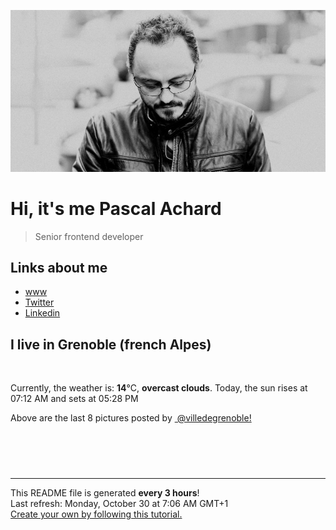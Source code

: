 ![Pascal Achard](./images/photo-pascal-achard.jpg)
# Hi, it's me Pascal Achard
> Senior frontend developer

## Links about me
- [www](https://www.pascal-achard.com)
- [Twitter](https://twitter.com/botmaster)
- [Linkedin](http://www.linkedin.com/in/pascal-achard)


## I live in Grenoble (french Alpes)
<img src="https://openweathermap.org/img/wn/04n@2x.png" alt="">

Currently, the weather is: **14**°C, **overcast clouds**.
Today, the sun rises at 07:12 AM and sets at 05:28 PM

Above are the last 8 pictures posted by <a href="https://www.instagram.com/villedegrenoble/" target="_blank"><img alt="" src="https://upload.wikimedia.org/wikipedia/commons/thumb/e/e7/Instagram_logo_2016.svg/1024px-Instagram_logo_2016.svg.png" width="20"/> @villedegrenoble!</a>

<p style="display: flex; flex-wrap: wrap; gap: 20px;">
        <img src="https://cdn1.picuki.com/hosted-by-instagram/q/0exhNuNYnjBGZDHIdN5WmL9I2PEvHA5RNecaS7j0nyZiNxIsbHWB58ltwdev%7C%7CDlyKw1oASyLfzZl544uUl5VZFR8P0DWTraOTjpQ76ifU4Cj2jxi9ZdklLYwK3MaY3Cr%7C%7C8IoOzjYMTIfQeoEH%7C%7Cb2rvUW+vzwbTYNpi2TNLxCyQlWotfpUrJy9ZRzt52U1h+189JldAJZ+jtvdBFundPZlTIeAf3+Idp1orN2S%7C%7CkKjskOuKK%7C%7C1SO2ECMseW16GX6Rv5+HoOAAuiDpYGhpqzjheKc4EEMWggiU5zUrm4cHvavwN6xVlN0ym%7C%7Cb9CmMDUjFKiCU%7C%7Ck8SqtgLsSUHv3EBQnjeel%7C%7CW+eqN29qrRI9Gccszb9B7kN5jOLJh8alMMOtGEW3uPIaadIcxOg79KSq9Y9U2aoRyNXoDzmhx0WWMf12evW8chBcKTx5C3+3ON2j%7C%7Cd9VNt.jpeg" alt="" width="200"/>
        <img src="https://cdn1.picuki.com/hosted-by-instagram/q/0exhNuNYnjBGZDHIdN5WmL9I2PEvHA5RNucaS7j0nyZiNxIsbHWB58ltwdGn%7C%7CDh6Kwh9HS+LfzZm4oovUltVZFpzOk3ZTLGOTj9X7KSYV4Cl0DFm9pZpl7g8K3QWYXap9cMsOzjYMTIfQeoEH%7C%7Cb2rvUT+vvwbTYNpi2TNLxCyQlWotfpUrJy9ZRzt52U1h+189JldAJZ+jtvdBFundPZlTIeAf3+Idp1orN2S%7C%7CkKjskOuKK81SO2ECMseW16GX6Rv5+HoOAAuiDpYGhpqzLheKc4EEMWggi+vzIouYkXu62pHaxVgdVo47PNCmMDUjFKiCU%7C%7Ck8SqtQLsSUHv3EBQnjeel%7C%7CW+eqN29qrRI9DMU+Ptzw%7C%7CVQ5TMRqJeVV85BvnbWA2NEaezOJpqtI5NOehJhHCQz1LrS7jjmhx0WWMf12XbW7AmBcKTx5C3+3ON2j%7C%7Cd9VNt.jpeg" alt="" width="200"/>
        <img src="https://cdn1.picuki.com/hosted-by-instagram/q/0exhNuNYnjBGZDHIdN5WmL9I2PEvHA5RNucaS7j0nyZiNxIsbHWB58ltwdev%7C%7CDlyKw1oASyLfzZl5oosVV1ZZFR8PUzdQbaBRTxT66ycVICl1j1j9pFol7g3LH0cYHOt9cIkOzjYMTIfQeoEH%7C%7Cbx7a8Koru5A2MGo1zRMrBC0GAG4fy3UPI7mslm3ayEv0Pxto0%7C%7CNylL9XkgKQcuptPR+XdYEvL+M4Byp6JzSPkCj9ND1OHtpCa5BTB7Kz44KD6chYTJnLMToBm%7C%7CXT0s602+YogDEBhOpQSL8RM1v9EPp7TzN916+N8ZkIGRT2UFAjsm8lJhmMntxxzsbkSi0xUf+kbn276LQK4LpJf6P%7C%7CSWZPm553noT7P2MbUUVlwoL+vpW0r3IdCXQcdcy90aSK0dgQzgtjmzd4%7C%7Cn1RcsXDcZ1mDd.jpeg" alt="" width="200"/>
        <img src="https://cdn1.picuki.com/hosted-by-instagram/q/0exhNuNYnjBGZDHIdN5WmL9I2PEvHA5RNucaS7j0nyZiNxIsbHWB58ltwdev%7C%7CDlyKw1oASyLfzZl5oMiUVpUZFR8P0TaSbWMSTZV56uaVoCk0zRv%7C%7CJBjnb40KnUXZ3Su88opOzjYMTIfQeoEH%7C%7Cb2rvUW+%7C%7C7wbTYNpi2TNLxCyQlWotfpUrJy9ZRzt52U1h+189JldAJZ+jtvdBFundPZlTIeAf3+Idp1orN2S%7C%7CkKjskOuKK81SO2ECMseW16GX6Rv5+HoOAAuiDpYGhpqzfheKc4EEMWggi3vg4Hlto4xdaWZKxVgaxqkLD8CmMDUjFKiCU%7C%7Ck8SqtgLsSUHv3EBQnjeel%7C%7CW+eqN29qrRI9eMc%7C%7Cjt%7C%7CizJfJL7PYxgUG4fCsjOX0vQBve6A9pNtIMCFqtY8AiQwi6oUOfVmhx0WWMf12fcW8tUBcKTx5C3+3ON2j%7C%7Cd9VNt.jpeg" alt="" width="200"/>
        <img src="https://cdn1.picuki.com/hosted-by-instagram/q/0exhNuNYnjBGZDHIdN5WmL9I2PEvHA5RNucaS7j0nyZiNxIsbHWB58ltwdGn%7C%7CDh6Kwh9HS+LfzZl4osvU1lVZFN8O0TXTrWNTj9U7qydU+%7C%7CN0TVj95ZnnbYyLXwdZHWq9soqXAmYdSgIGaYDG7uo%7C%7CesJ%7C%7CPnucjcFrjOMNbRKmDdttdCwFahlza4lsfe4kx2xu5xncG114WNxahlw5OLUqQUCSKn5PN1gpKZlR7pCjMML4LyjyWu+H2xkfWx9Ez7RtI7V2dENhhzrdSFlqjHxAZY1LHMRiVbmvzIwtN48poGgEZpM4adot4r0SCACW2E2hjtfwZftgAHsSUGImUBRwT2Ej+b3ffZ79sXPBPW%7C%7CWJbD+WyVY6fEE71VZSkoCa%7C%7C8Vgr4NNuvBJttkJhWDtxa+XuX0SPkTb2jy1V+AWgc1mDbLcQmYbuiyqyb4X7U32WM81Jvxg==.jpeg" alt="" width="200"/>
        <img src="https://cdn1.picuki.com/hosted-by-instagram/q/0exhNuNYnjBGZDHIdN5WmL9I2PEvHA5RNucaS7j0nyZiNxIsbHWB58ltwdev%7C%7CDlyKw1oASyLfzZl5ogrVVRTZFR8PUzdTrSBRTxT66+eVICj1DFh95JmlrY2KnceZXep88ovOzjYMTIfQeoEH%7C%7Cbx7a8Koru5A2MGo1zRMrBC0GAG4fy3UPI7mslm3ayEv0Pxto0%7C%7CNylL9XkgKQcuptPR+XdYEvL+M4Byp6JzSPkCj9ND1OHtpCa5BTB7Kz44KD6chYTJnLMNlRP+Wzhs402lbogDYmI%7C%7CkADs8RM1v9EPp7TzN916+N8ZkIGRT2UFAjsm8lJhmMntxxzsbkT96EZUkUjL85ewatI+lKXSA8bMYc3L6jb5XKbdAoxYW3kLCv+bZ1L+B8CXQcdcy90aSKwXgwbltjmzd4%7C%7Cn1RcsXDcZ1mDd.jpeg" alt="" width="200"/>
        <img src="https://cdn1.picuki.com/hosted-by-instagram/q/0exhNuNYnjBGZDHIdN5WmL9I2PEvHA5RNecaS7j0nyZiNxIsbHWB58ltwdev%7C%7CDlyKw1oASyLfzZl5YkuVFhRZFR8PUHdSLeORTtW66WbV4Cj2zBv95NjnLwyL3IcY3er8MZDCnicKyVHDe0AUqilsOoU%7C%7CeXvbD4FuDKSPLQT9zJBpY6uSKVKz8J13bHR1Bv9vdBhGy5CoiVxfA8XrN7loi5XVfrjJs9zt6B6CLEIhMxWpr6gnSu5X2soeGpwWT6ars3+ke08hiL8KWRooieYSaoEIEQd3FCOsBtppbh6oIKhFbU0%7C%7C9IQt7GRSWIKAk1ElkVtwIOctgLsSSaq3EEPlC2GhLy5L652mbT2BuCWQ+LQ7juWYpTxRe1oUWgGGa3BaVfoOvOVUfJNk5xKKPl00HOD4xKlJpGy0xYsUmAe1mapXME2fPOe+7yt9iqIgG7b9FE=.jpeg" alt="" width="200"/>
        <img src="https://cdn1.picuki.com/hosted-by-instagram/q/0exhNuNYnjBGZDHIdN5WmL9I2PEvHA5RNucaS7j0nyZiNxIsbHWB58ltwdev%7C%7CDlyKw1oASyLfzZj4I0uVl1XZFR%7C%7CNEDeQbKNRThV6KyYUICm1Txk9JRgnbw8KHcbbXCq9McvOzjYMTIfQeoEH%7C%7Cb2rvUW+%7C%7C7wbTYNpi2TNLxCyQlWotfpUrJy9ZRzt52U1h+189JldAJZ+jtvdBFundPZlTIeAf3+Idp1orN2S%7C%7CkKjskOuKK81SO2ECMseW16GX6Rv5+HoOAAuiDpYGhpqzHheKc4EEMWggi8pwAbqK8q0KPwAaxVgK85vqLuCmMDUjFKiCU%7C%7Ck8SqtgLsSUHv3EBQnjeel%7C%7CW+eqN29qrRI9KZUer4nyzjdITZRap7Vi09NNfEagqIJtCaX+JSuLNYGvtk80uY8Sm5e4Djmhx0WWMf12CvLsBSBcKTx5C3+3ON2j%7C%7Cd9VNt.jpeg" alt="" width="200"/>
</p>

------------
<p>This README file is generated <b>every 3 hours</b>!
    <br />Last refresh: Monday, October 30 at 7:06 AM GMT+1
    <br /><a href="https://medium.com/@th.guibert/how-to-create-a-self-updating-readme-md-for-your-github-profile-f8b05744ca91">Create your own by following this tutorial.</a>
</p>
<p><a href="https://github.com/botmaster/botmaster/actions/workflows/main.yaml"><img alt="" src="https://github.com/botmaster/botmaster/actions/workflows/main.yaml/badge.svg" /></a></p>


